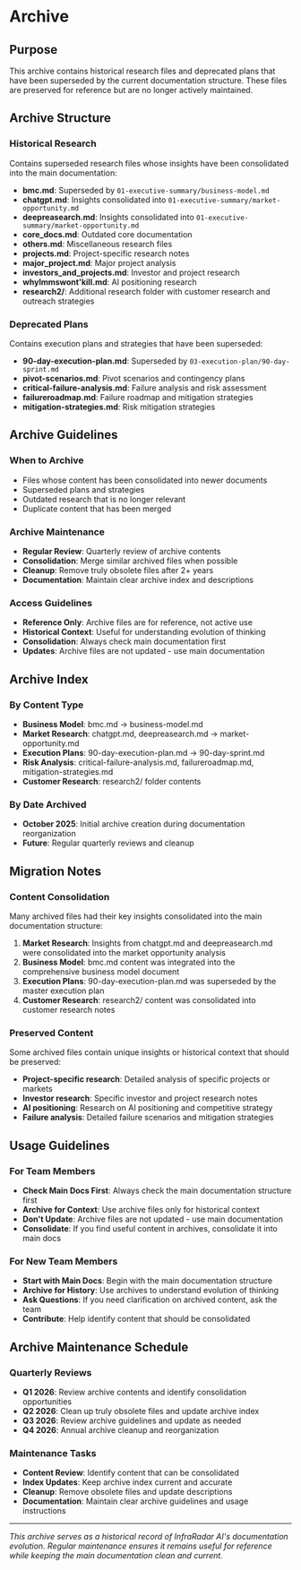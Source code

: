 # Archive

## Purpose

This archive contains historical research files and deprecated plans that have been superseded by the current documentation structure. These files are preserved for reference but are no longer actively maintained.

## Archive Structure

### Historical Research

Contains superseded research files whose insights have been consolidated into the main documentation:

- **bmc.md**: Superseded by `01-executive-summary/business-model.md`
- **chatgpt.md**: Insights consolidated into `01-executive-summary/market-opportunity.md`
- **deepreasearch.md**: Insights consolidated into `01-executive-summary/market-opportunity.md`
- **core_docs.md**: Outdated core documentation
- **others.md**: Miscellaneous research files
- **projects.md**: Project-specific research notes
- **major_project.md**: Major project analysis
- **investors_and_projects.md**: Investor and project research
- **whylmmswont'kill.md**: AI positioning research
- **research2/**: Additional research folder with customer research and outreach strategies

### Deprecated Plans

Contains execution plans and strategies that have been superseded:

- **90-day-execution-plan.md**: Superseded by `03-execution-plan/90-day-sprint.md`
- **pivot-scenarios.md**: Pivot scenarios and contingency plans
- **critical-failure-analysis.md**: Failure analysis and risk assessment
- **failureroadmap.md**: Failure roadmap and mitigation strategies
- **mitigation-strategies.md**: Risk mitigation strategies

## Archive Guidelines

### When to Archive

- Files whose content has been consolidated into newer documents
- Superseded plans and strategies
- Outdated research that is no longer relevant
- Duplicate content that has been merged

### Archive Maintenance

- **Regular Review**: Quarterly review of archive contents
- **Consolidation**: Merge similar archived files when possible
- **Cleanup**: Remove truly obsolete files after 2+ years
- **Documentation**: Maintain clear archive index and descriptions

### Access Guidelines

- **Reference Only**: Archive files are for reference, not active use
- **Historical Context**: Useful for understanding evolution of thinking
- **Consolidation**: Always check main documentation first
- **Updates**: Archive files are not updated - use main documentation

## Archive Index

### By Content Type

- **Business Model**: bmc.md → business-model.md
- **Market Research**: chatgpt.md, deepreasearch.md → market-opportunity.md
- **Execution Plans**: 90-day-execution-plan.md → 90-day-sprint.md
- **Risk Analysis**: critical-failure-analysis.md, failureroadmap.md, mitigation-strategies.md
- **Customer Research**: research2/ folder contents

### By Date Archived

- **October 2025**: Initial archive creation during documentation reorganization
- **Future**: Regular quarterly reviews and cleanup

## Migration Notes

### Content Consolidation

Many archived files had their key insights consolidated into the main documentation structure:

1. **Market Research**: Insights from chatgpt.md and deepreasearch.md were consolidated into the market opportunity analysis
2. **Business Model**: bmc.md content was integrated into the comprehensive business model document
3. **Execution Plans**: 90-day-execution-plan.md was superseded by the master execution plan
4. **Customer Research**: research2/ content was consolidated into customer research notes

### Preserved Content

Some archived files contain unique insights or historical context that should be preserved:

- **Project-specific research**: Detailed analysis of specific projects or markets
- **Investor research**: Specific investor and project research notes
- **AI positioning**: Research on AI positioning and competitive strategy
- **Failure analysis**: Detailed failure scenarios and mitigation strategies

## Usage Guidelines

### For Team Members

- **Check Main Docs First**: Always check the main documentation structure first
- **Archive for Context**: Use archive files only for historical context
- **Don't Update**: Archive files are not updated - use main documentation
- **Consolidate**: If you find useful content in archives, consolidate it into main docs

### For New Team Members

- **Start with Main Docs**: Begin with the main documentation structure
- **Archive for History**: Use archives to understand evolution of thinking
- **Ask Questions**: If you need clarification on archived content, ask the team
- **Contribute**: Help identify content that should be consolidated

## Archive Maintenance Schedule

### Quarterly Reviews

- **Q1 2026**: Review archive contents and identify consolidation opportunities
- **Q2 2026**: Clean up truly obsolete files and update archive index
- **Q3 2026**: Review archive guidelines and update as needed
- **Q4 2026**: Annual archive cleanup and reorganization

### Maintenance Tasks

- **Content Review**: Identify content that can be consolidated
- **Index Updates**: Keep archive index current and accurate
- **Cleanup**: Remove obsolete files and update descriptions
- **Documentation**: Maintain clear archive guidelines and usage instructions

---

_This archive serves as a historical record of InfraRadar AI's documentation evolution. Regular maintenance ensures it remains useful for reference while keeping the main documentation clean and current._
